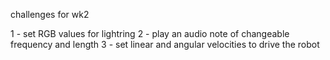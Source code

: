 challenges for wk2 

1 - set RGB values for lightring
2 - play an audio note of changeable frequency and length
3 - set linear and angular velocities to drive the robot

